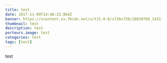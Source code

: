 ```yaml
---
title: test
date: 2017-11-09T14:48:23.864Z
banner: https://scontent.xx.fbcdn.net/v/t31.0-8/s720x720/18839768_1431104120283383_1482828404613143204_o.jpg?oh=c6473137c098a5a7d52463d672a1e9e5&oe=5AA92C70
thumbnail: test
description: test
porteurs.image: test
categories: test
tags: [test]
---
```

test
